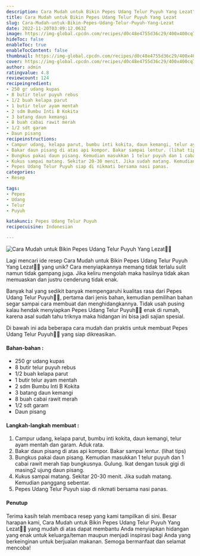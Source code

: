 ```yaml
---
description: Cara Mudah untuk Bikin Pepes Udang Telur Puyuh Yang Lezat"
title: Cara Mudah untuk Bikin Pepes Udang Telur Puyuh Yang Lezat
slug: Cara-Mudah-untuk-Bikin-Pepes-Udang-Telur-Puyuh-Yang-Lezat
date: 2022-11-20T03:09:12.063Z
image: https://img-global.cpcdn.com/recipes/d0c48e4755d36c29/400x400cq70/photo.jpg
hideToc: false
enableToc: true
enableTocContent: false
thumbnail: https://img-global.cpcdn.com/recipes/d0c48e4755d36c29/400x400cq70/photo.jpg
cover: https://img-global.cpcdn.com/recipes/d0c48e4755d36c29/400x400cq70/photo.jpg
author: admin
ratingvalue: 4.8
reviewcount: 124
recipeingredient:
- 250 gr udang kupas
- 8 butir telur puyuh rebus
- 1/2 buah kelapa parut
- 1 butir telur ayam mentah
- 2 sdm Bumbu Inti B Kokita
- 3 batang daun kemangi
- 8 buah cabai rawit merah
- 1/2 sdt garam
- Daun pisang
recipeinstructions:
- Campur udang, kelapa parut, bumbu inti kokita, daun kemangi, telur ayam mentah dan garam. Aduk rata.
- Bakar daun pisang di atas api kompor. Bakar sampai lentur. (lihat tips)
- Bungkus pakai daun pisang. Kemudian masukkan 1 telur puyuh dan 1 cabai rawit merah tiap bungkusnya. Gulung. Ikat dengan tusuk gigi di masing2 ujung daun pisang.
- Kukus sampai matang. Sekitar 20-30 menit. Jika sudah matang. Kemudian panggang sebentar.
- Pepes Udang Telur Puyuh siap di nikmati bersama nasi panas.
categories:
- Resep

tags:
- Pepes
- Udang
- Telur
- Puyuh

katakunci: Pepes Udang Telur Puyuh
recipecuisine: Indonesian

---
```


![Cara Mudah untuk Bikin Pepes Udang Telur Puyuh Yang Lezat👩‍🍳](https://img-global.cpcdn.com/recipes/d0c48e4755d36c29/400x400cq70/photo.jpg)

Lagi mencari ide resep Cara Mudah untuk Bikin Pepes Udang Telur Puyuh Yang Lezat👩‍🍳 yang unik? Cara menyiapkannya memang tidak terlalu sulit namun tidak gampang juga. Jika keliru mengolah maka hasilnya tidak akan memuaskan dan justru cenderung tidak enak.

Banyak hal yang sedikit banyak mempengaruhi kualitas rasa dari Pepes Udang Telur Puyuh👩‍🍳, pertama dari jenis bahan, kemudian pemilihan bahan segar sampai cara membuat dan menghidangkannya. Tidak usah pusing kalau hendak menyiapkan Pepes Udang Telur Puyuh👩‍🍳 enak di rumah, karena asal sudah tahu triknya maka hidangan ini bisa jadi sajian spesial.

Di bawah ini ada beberapa cara mudah dan praktis untuk membuat Pepes Udang Telur Puyuh👩‍🍳 yang siap dikreasikan.

<!--inarticleads1-->

#### Bahan-bahan :

- 250 gr udang kupas
- 8 butir telur puyuh rebus
- 1/2 buah kelapa parut
- 1 butir telur ayam mentah
- 2 sdm Bumbu Inti B Kokita
- 3 batang daun kemangi
- 8 buah cabai rawit merah
- 1/2 sdt garam
- Daun pisang

<!--inarticleads2-->

#### Langkah-langkah membuat :

1. Campur udang, kelapa parut, bumbu inti kokita, daun kemangi, telur ayam mentah dan garam. Aduk rata.
1. Bakar daun pisang di atas api kompor. Bakar sampai lentur. (lihat tips)
1. Bungkus pakai daun pisang. Kemudian masukkan 1 telur puyuh dan 1 cabai rawit merah tiap bungkusnya. Gulung. Ikat dengan tusuk gigi di masing2 ujung daun pisang.
1. Kukus sampai matang. Sekitar 20-30 menit. Jika sudah matang. Kemudian panggang sebentar.
1. Pepes Udang Telur Puyuh siap di nikmati bersama nasi panas.

#### Penutup

Terima kasih telah membaca resep yang kami tampilkan di sini. Besar harapan kami, Cara Mudah untuk Bikin Pepes Udang Telur Puyuh Yang Lezat👩‍🍳 yang mudah di atas dapat membantu Anda menyiapkan hidangan yang enak untuk keluarga/teman maupun menjadi inspirasi bagi Anda yang berkeinginan untuk berjualan makanan. Semoga bermanfaat dan selamat mencoba!